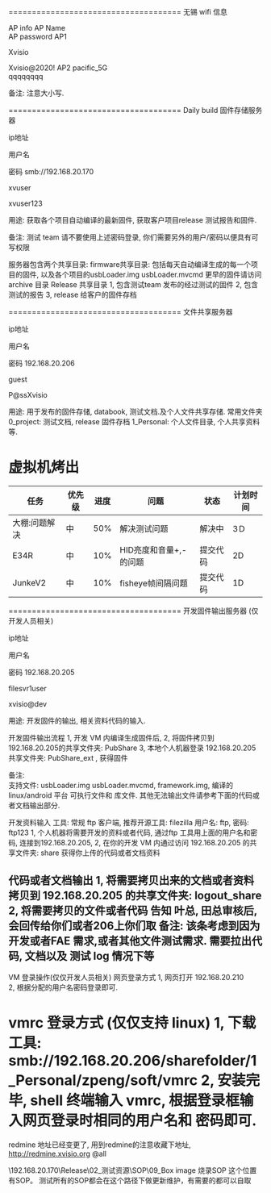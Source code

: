 
=====================================
无锡 wifi 信息

 AP info
	AP Name 	
 AP password
 AP1
	
 Xvisio
	
 Xvisio@2020!
 AP2
	pacific_5G 	
 qqqqqqqq

备注: 注意大小写.

=====================================
Daily build 固件存储服务器

 ip地址
	
 用户名
	
 密码
smb://192.168.20.170
	
xvuser
	
xvuser123

用途:
    获取各个项目自动编译的最新固件,  获取客户项目release 测试报告和固件.

备注:
    测试 team 请不要使用上述密码登录, 你们需要另外的用户/密码以便具有可写权限

服务器包含两个共享目录:
firmware共享目录:
    包括每天自动编译生成的每一个项目的固件, 以及各个项目的usbLoader.img usbLoader.mvcmd
    更早的固件请访问 archive 目录
Release 共享目录
    1, 包含测试team 发布的经过测试的固件
    2, 包含测试的报告
    3, release 给客户的固件存档

=====================================
文件共享服务器

 ip地址
	
 用户名
	
 密码
 192.168.20.206
	
 guest
	
 P@ssXvisio

用途:
    用于发布的固件存储,  databook, 测试文档.及个人文件共享存储. 常用文件夹
    0_project:   测试文档,  release 固件存档
    1_Personal:  个人文件目录,  个人共享资料等.


# 虚拟机烤出
| 任务| 优先级 | 进度 | 问题| 状态|计划时间 |
|-----|-------| ---- | ---|----|--------|
|大棚:问题解决| 中 |50%  |解决测试问题| 解决中|3Ｄ|
|E34R| 中 | 10%  |HID亮度和音量+,-的问题| 提交代码|2D|
|JunkeV2| 中 | 10%  |fisheye帧间隔问题| 提交代码|1D|

=====================================
开发固件输出服务器 (仅开发人员相关)

 ip地址
	
 用户名
	
 密码
 192.168.20.205
	
 filesvr1user
	
 xvisio@dev

用途:
    开发固件的输出,  相关资料代码的输入.

开发固件输出流程
    1, 开发 VM 内编译生成固件后,
    2, 将固件拷贝到 192.168.20.205的共享文件夹:   PubShare
    3, 本地个人机器登录 192.168.20.205 共享文件夹:  PubShare_ext ,  获得固件
   
备注:  
    支持文件:  usbLoader.img  usbLoader.mvcmd,  framework.img, 编译的 linux/android 平台 可执行文件和 库文件.
    其他无法输出文件请参考下面的代码或者文档输出部分.

开发资料输入
工具:   常规 ftp 客户端, 推荐开源工具:  filezilla
用户名: ftp,  密码: ftp123
1, 个人机器将需要开发的资料或者代码, 通过ftp 工具用上面的用户名和密码, 连接到192.168.20.205,
2, 在你的开发 VM 内通过访问 192.168.20.205 的共享文件夹: share 获得你上传的代码或者文档资料

代码或者文档输出
1, 将需要拷贝出来的文档或者资料拷贝到 192.168.20.205 的共享文件夹: logout_share
2, 将需要拷贝的文件或者代码 告知  叶总, 田总审核后,  会回传给你们或者206上你们取
备注:
该条考虑到因为开发或者FAE 需求,或者其他文件测试需求. 需要拉出代码, 文档以及 测试 log 情况下等
-----------------------------------------------------------------------------------------------------------
VM 登录操作(仅仅开发人员相关)
网页登录方式
1, 网页打开 192.168.20.210  
2, 根据分配的用户名密码登录即可.

vmrc 登录方式 (仅仅支持 linux)
1, 下载工具:   smb://192.168.20.206/sharefolder/1_Personal/zpeng/soft/vmrc
2, 安装完毕, shell 终端输入 vmrc, 根据登录框输入网页登录时相同的用户名和 密码即可.
=====================================


redmine 地址已经变更了,   用到redmine的注意收藏下地址,   http://redmine.xvisio.org  @all




\\192.168.20.170\Release\02_测试资源\SOP\09_Box image 烧录SOP   这个位置有SOP。   测试所有的SOP都会在这个路径下做更新维护，有需要的都可以自取